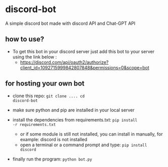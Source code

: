 # discord-bot
A simple discord bot made with discord API and Chat-GPT API

## how to use?
* To get this bot in your discord server just add this bot to your server using the link below :
    * https://discord.com/api/oauth2/authorize?client_id=1092715999842807848&permissions=0&scope=bot
    
## for hosting your own bot
* clone this repo:
<code>git clone ....
cd discord-bot</code>

* make sure python and pip are installed in your local server
* install the dependencies from requirements.txt: <code>pip install -r requirements.txt</code>
    * or if some module is still not installed, you can install in manually, for example: discord is not installed
    * open a terminal or a command prompt and type: <code>pip install discord</code>
* finally run the program: <code>python bot.py</code>
